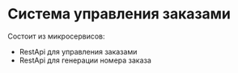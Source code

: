 # Система управления заказами

Состоит из микросервисов:
- RestApi для управления заказами
- RestApi для генерации номера заказа
